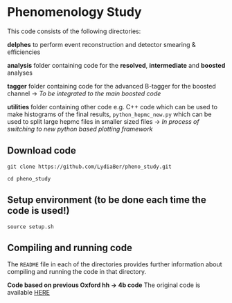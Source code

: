 # Phenomenology Study

This code consists of the following directories:

__delphes__ to perform event reconstruction and detector smearing & efficiencies

__analysis__ folder containing code for the __resolved__, __intermediate__ and __boosted__ analyses 

__tagger__ folder containing code for the advanced B-tagger for the boosted channel -> *To be integrated to the main boosted code*

__utilities__ folder containing other code e.g. C++ code which can be used to make histograms of the final results, ```python_hepmc_new.py``` which can be used to split large hepmc files in smaller sized files -> *In process of switching to new python based plotting framework*

## Download code
```git clone https://github.com/LydiaBer/pheno_study.git```

```cd pheno_study```

## Setup environment (to be done each time the code is used!)
```source setup.sh```

## Compiling and running code
The ```README``` file in each of the directories provides further information about compiling and running the code in that directory.

**Code based on previous Oxford hh -> 4b code** The original code is available [HERE](https://github.com/beojan/oxford-hh4b-pheno-code)
